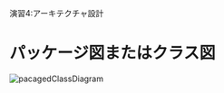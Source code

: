 演習4:アーキテクチャ設計

# パッケージ図またはクラス図
![pacagedClassDiagram](https://github.com/user-attachments/assets/c8905e7c-8cad-4f9c-813d-c42d581b0a4c)
